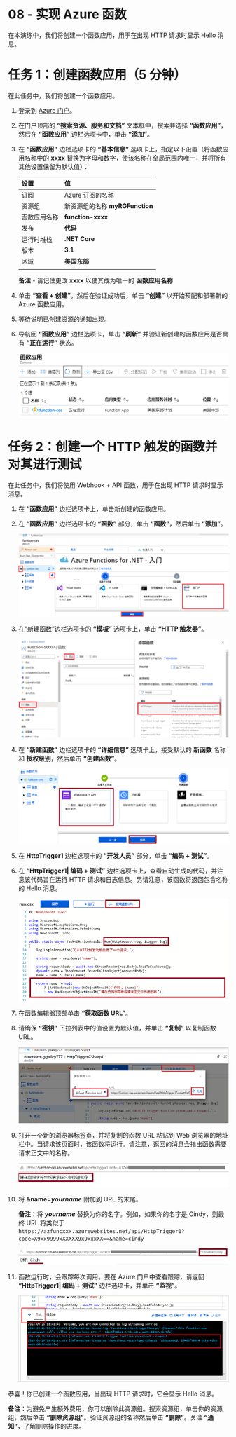 ﻿---
wts:
    title: '08 - 实现 Azure Functions（5 分钟）'
    module: '模块 03：描述核心解决方案和管理工具'
---
# 08 - 实现 Azure 函数

在本演练中，我们将创建一个函数应用，用于在出现 HTTP 请求时显示 Hello 消息。 

# 任务 1：创建函数应用（5 分钟）

在此任务中，我们将创建一个函数应用。

1. 登录到 [Azure 门户](https://portal.azure.com)。

1. 在门户顶部的 **“搜索资源、服务和文档”** 文本框中，搜索并选择 **“函数应用”**，然后在 **“函数应用”** 边栏选项卡中，单击 **“添加”**。

1. 在 **“函数应用”** 边栏选项卡的 **“基本信息”** 选项卡上，指定以下设置（将函数应用名称中的 **xxxx** 替换为字母和数字，使该名称在全局范围内唯一，并将所有其他设置保留为默认值）： 

    | 设置 | 值 |
    | -- | --|
    | 订阅 | Azure 订阅的名称 |
    | 资源组 | 新资源组的名称 **myRGFunction** |
    | 函数应用名称 | **function-xxxx** |
    | 发布 | **代码** |
    | 运行时堆栈 | **.NET Core** |
    | 版本 | **3.1** |
    | 区域 | **美国东部** |
    | | |

    **备注** - 请记住更改 **xxxx** 以使其成为唯一的 **函数应用名称**

1. 单击 **“查看 + 创建”**，然后在验证成功后，单击 **“创建”** 以开始预配和部署新的 Azure 函数应用。

1. 等待说明已创建资源的通知出现。

1. 导航回 **“函数应用”** 边栏选项卡，单击 **“刷新”** 并验证新创建的函数应用是否具有 **“正在运行”** 状态。 

    ![带有新函数应用的“函数应用”页面的屏幕截图。](../images/0701.png)

# 任务 2：创建一个 HTTP 触发的函数并对其进行测试

在此任务中，我们将使用 Webhook + API 函数，用于在出现 HTTP 请求时显示消息。 

1. 在 **“函数应用”** 边栏选项卡上，单击新创建的函数应用。 

1. 在 **“函数应用”** 边栏选项卡的 **“函数”** 部分，单击 **“函数”**，然后单击 **“添加”**。

    ![此屏幕截图显示了如何在 Azure 门户中为“dot net 入门”窗格在 Azure Functions 中选择开发环境这一步骤。突出显示用于新建门户内函数的显示元素。突出显示元素为：展开函数应用、添加新函数、门户内和继续按钮。](../images/0702.png)

1. 在“新建函数”边栏选项卡的 **“模板”** 选项卡上，单击 **“HTTP 触发器”**。 

    ![此屏幕截图显示了如何在 Azure 门户中为“dot net 入门”窗格在 Azure Functions 中创建函数这一步骤。突出显示“HTTP 触发器”卡，以说明用于向 Azure 函数添加新 Webhook 的显示元素。](../images/0702a.png)

1. 在 **“新建函数”** 边栏选项卡的 **“详细信息”** 选项卡上，接受默认的 **新函数** 名称和 **授权级别**，然后单击 **“创建函数”**。 

    ![此屏幕截图显示了如何在 Azure 门户中为“dot net 入门”窗格在 Azure Functions 中创建函数这一步骤。突出显示“Webhook + API”按钮和“创建”按钮，以说明用于向 Azure 函数添加新 Webhook 的显示元素。](../images/0703.png)

1. 在 **HttpTrigger1** 边栏选项卡的 **“开发人员”** 部分，单击 **“编码 + 测试”**。 

1. 在 **“HttpTrigger1\| 编码 + 测试”** 边栏选项卡上，查看自动生成的代码，并注意该代码旨在运行 HTTP 请求和日志信息。另请注意，该函数将返回包含名称的 Hello 消息。 

    ![函数代码的屏幕截图。突出显示 Hello 消息。](../images/0704.png)

1. 在函数编辑器顶部单击 **“获取函数 URL”**。 

1. 请确保 **“密钥”** 下拉列表中的值设置为默认值，并单击 **“复制”** 以复制函数 URL。 

    ![此屏幕截图显示了 Azure 门户中函数编辑器内的“获取函数 URL”窗格。突出显示显示元素获取函数 URL 按钮、设置键下拉列表和复制 URL 按钮，以指示如何从函数编辑器中获取和复制函数 URL。](../images/0705.png)

1. 打开一个新的浏览器标签页，并将复制的函数 URL 粘贴到 Web 浏览器的地址栏中。当请求该页面时，该函数将运行。请注意，返回的消息会指出函数需要请求正文中的名称。

    ![“请提供一个名称”这一消息的屏幕截图。](../images/0706.png)

1. 将 **&name=*yourname*** 附加到 URL 的末尾。

    **备注**：将 ***yourname*** 替换为你的名字。例如，如果你的名字是 Cindy，则最终 URL 将类似于 `https://azfuncxxx.azurewebsites.net/api/HttpTrigger1?code=X9xx9999xXXXXX9x9xxxXX==&name=cindy`

    ![此屏幕截图显示了 Web 浏览器的地址栏中突出显示的函数 URL 和附加的示例用户名。此外，突出显示 hello 消息和用户名，以说明主浏览器窗口中函数的输出。](../images/0707.png)

1. 函数运行时，会跟踪每次调用。要在 Azure 门户中查看跟踪，请返回 **“HttpTrigger1\| 编码 + 测试”** 边栏选项卡，并单击 **“监视”**。

    ![此屏幕截图显示了在 Azure 门户的函数编辑器中运行函数所产生的跟踪信息日志。](../images/0709.png)

恭喜！你已创建一个函数应用，当出现 HTTP 请求时，它会显示 Hello 消息。 

**备注**：为避免产生额外费用，你可以删除此资源组。搜索资源组，单击你的资源组，然后单击 **“删除资源组”**。验证资源组的名称然后单击 **“删除”**。关注 **“通知”**，了解删除操作的进度。
